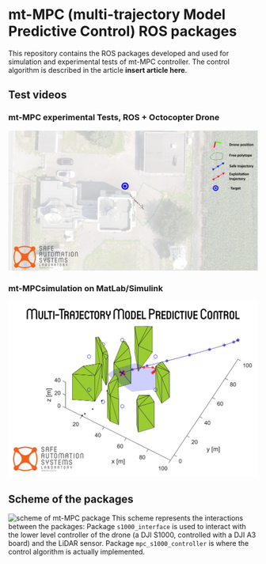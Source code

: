 # mt-MPC (multi-trajectory Model Predictive Control) ROS packages

This repository contains the ROS packages developed and used for simulation and experimental tests of mt-MPC controller.
The control algorithm is described in the article **insert article here**.

## Test videos

### mt-MPC experimental Tests, ROS + Octocopter Drone
[![mt-MPC experimental test](img/mt_test.png)](https://www.youtube.com/watch?v=0suE8IxzbC0)

### mt-MPCsimulation on MatLab/Simulink
[![mt-MPC matlab simulation](img/multi-traj.jpg)](https://www.youtube.com/watch?v=V0cSYErvVtQ)

## Scheme of the packages
![scheme of mt-MPC package](img/11_gbeam_scheme.png "packages scheme")
This scheme represents the interactions between the packages:
Package `s1000_interface` is used to interact with the lower level controller of the drone (a DJI S1000, controlled with a DJI A3 board) and the LiDAR sensor.
Package `mpc_s1000_controller` is where the control algorithm is actually implemented.
